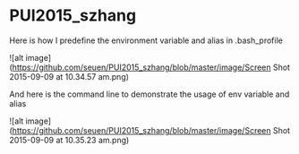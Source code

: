 # PUI2015_szhang
Here is how I predefine the environment variable and alias in .bash_profile

![alt image](https://github.com/seuen/PUI2015_szhang/blob/master/image/Screen Shot 2015-09-09 at 10.34.57 am.png)

And here is the command line to demonstrate the usage of env variable and alias

![alt image](https://github.com/seuen/PUI2015_szhang/blob/master/image/Screen Shot 2015-09-09 at 10.35.23 am.png)
